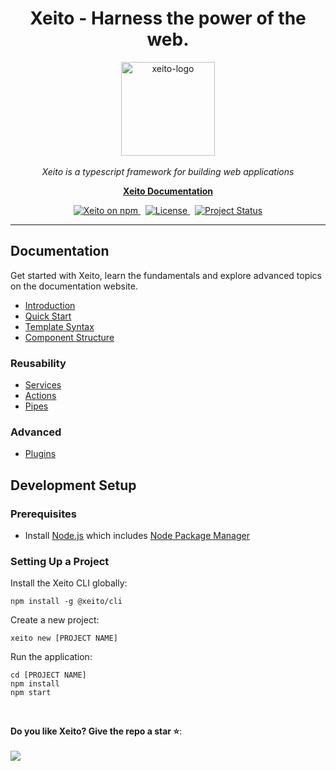 <h1 align="center">Xeito - Harness the power of the web.</h1>

<p align="center">
  <img src="https://xeito.dev/images/logo_gradient.svg" alt="xeito-logo" width="150px" height="150px"/>
  <br><br>
  <i>Xeito is a typescript framework for building web applications</i>
  <br>
</p>

<p align="center">
  <a href="https://xeito.dev"><strong>Xeito Documentation</strong></a>
  <br>
</p>

<p align="center">
  <a href="https://www.npmjs.com/@xeito/core">
    <img src="https://img.shields.io/npm/v/@xeito/core.svg?logo=npm&logoColor=fff&label=NPM+package&color=f59e0b" alt="Xeito on npm" />
  </a>
  &nbsp;
  <a href="https://github.com/aerotoad/xeito/blob/main/LICENSE">
    <img src="https://img.shields.io/github/license/aerotoad/xeito" alt="License" />
  </a>
  &nbsp;
  <a href="#" disabled>
    <img src="https://img.shields.io/badge/Project%20Status-Alpha-yellow?logo=git&logoColor=white" alt="Project Status" />
  </a>
</p>

<hr>

## Documentation

Get started with Xeito, learn the fundamentals and explore advanced topics on the documentation website.

- [Introduction](https://xeito.dev/guide/introduction.html)
- [Quick Start](https://xeito.dev/guide/quick-start.html)
- [Template Syntax](https://xeito.dev/essentials/template-syntax.html)
- [Component Structure](https://xeito.dev/components/structure.html)

### Reusability

- [Services](https://xeito.dev/reusability/services.html)
- [Actions](https://xeito.dev/reusability/actions.html)
- [Pipes](https://xeito.dev/reusability/pipes.html)

### Advanced

- [Plugins](https://xeito.dev/reusability/plugins.html)


## Development Setup

### Prerequisites

- Install [Node.js](https://nodejs.org/en/) which includes [Node Package Manager](https://www.npmjs.com/get-npm)

### Setting Up a Project

Install the Xeito CLI globally:

```
npm install -g @xeito/cli
```

Create a new project:

```
xeito new [PROJECT NAME]
```

Run the application:

```
cd [PROJECT NAME]
npm install
npm start
```
<br>


**Do you like Xeito? Give the repo a star :star:**:
<br><br>
<a href="https://github.com/aerotoad/xeito">
  <img src="https://img.shields.io/github/stars/aerotoad/xeito?label=Star%20Xeito&style=social"/>
</a>
